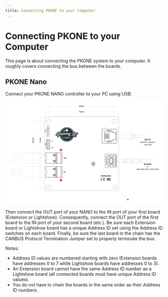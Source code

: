 ```yaml
---
title: Connecting PKONE to your Computer
---
```


# Connecting PKONE to your Computer


This page is about connecting the PKONE system to your computer. It
roughly covers connecting the bus between the boards.

## PKONE Nano

Connect your PKONE NANO controller to your PC using USB.

![image](/hardware/images/pkone-nano.png)

Then connect the OUT port of your NANO to the IN port of your first
board (Extension or Lightshow). Consequently, connect the OUT port of
the first board to the IN port of your second board (etc.). Be sure each
Extension board or Lightshow board has a unique Address ID set using the
Address ID switches on each board. Finally, be sure the last board in
the chain has the CANBUS Protocol Termination Jumper set to properly
terminate the bus.

Notes:

* Address ID values are numbered starting with zero (Extension
    boards have addresses 0 to 7 while Lightshow boards have addresses
    0 to 3).
* An Extension board cannot have the same Address ID number as a
    Lightshow board (all connected boards must have unique Address ID
    values).
* You do not have to chain the boards in the same order as their
    Address ID numbers.
